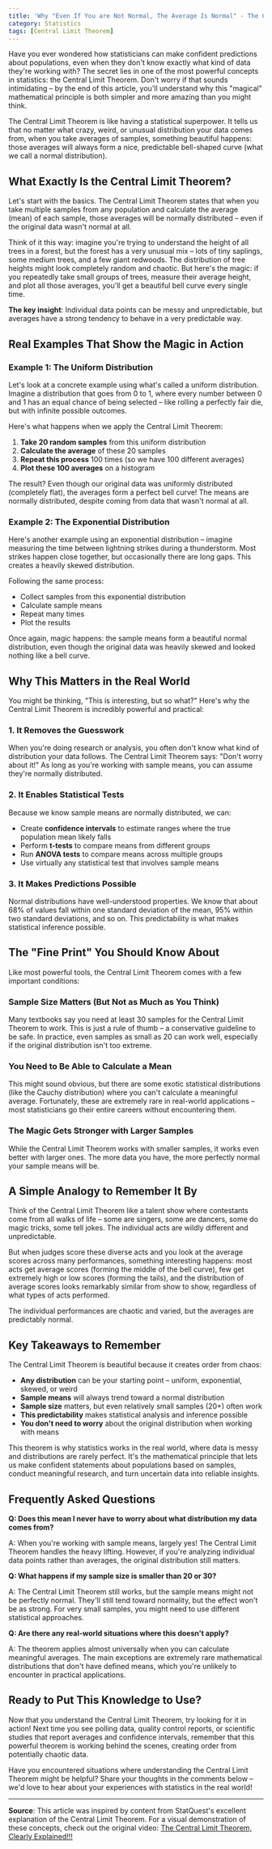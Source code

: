 ```yaml
---
title: 'Why "Even If You are Not Normal, The Average Is Normal" - The Central Limit Theorem Made Simple'
category: Statistics
tags: [Central Limit Theorem]
---
```


Have you ever wondered how statisticians can make confident predictions about populations, even when they don't know exactly what kind of data they're working with? The secret lies in one of the most powerful concepts in statistics: the Central Limit Theorem. Don't worry if that sounds intimidating – by the end of this article, you'll understand why this "magical" mathematical principle is both simpler and more amazing than you might think.

The Central Limit Theorem is like having a statistical superpower. It tells us that no matter what crazy, weird, or unusual distribution your data comes from, when you take averages of samples, something beautiful happens: those averages will always form a nice, predictable bell-shaped curve (what we call a normal distribution).

## What Exactly Is the Central Limit Theorem?

Let's start with the basics. The Central Limit Theorem states that when you take multiple samples from any population and calculate the average (mean) of each sample, those averages will be normally distributed – even if the original data wasn't normal at all.

Think of it this way: imagine you're trying to understand the height of all trees in a forest, but the forest has a very unusual mix – lots of tiny saplings, some medium trees, and a few giant redwoods. The distribution of tree heights might look completely random and chaotic. But here's the magic: if you repeatedly take small groups of trees, measure their average height, and plot all those averages, you'll get a beautiful bell curve every single time.

**The key insight**: Individual data points can be messy and unpredictable, but averages have a strong tendency to behave in a very predictable way.

## Real Examples That Show the Magic in Action

### Example 1: The Uniform Distribution

Let's look at a concrete example using what's called a uniform distribution. Imagine a distribution that goes from 0 to 1, where every number between 0 and 1 has an equal chance of being selected – like rolling a perfectly fair die, but with infinite possible outcomes.

Here's what happens when we apply the Central Limit Theorem:

1. **Take 20 random samples** from this uniform distribution
2. **Calculate the average** of these 20 samples
3. **Repeat this process** 100 times (so we have 100 different averages)
4. **Plot these 100 averages** on a histogram

The result? Even though our original data was uniformly distributed (completely flat), the averages form a perfect bell curve! The means are normally distributed, despite coming from data that wasn't normal at all.

### Example 2: The Exponential Distribution

Here's another example using an exponential distribution – imagine measuring the time between lightning strikes during a thunderstorm. Most strikes happen close together, but occasionally there are long gaps. This creates a heavily skewed distribution.

Following the same process:

- Collect samples from this exponential distribution
- Calculate sample means
- Repeat many times
- Plot the results

Once again, magic happens: the sample means form a beautiful normal distribution, even though the original data was heavily skewed and looked nothing like a bell curve.

## Why This Matters in the Real World

You might be thinking, "This is interesting, but so what?" Here's why the Central Limit Theorem is incredibly powerful and practical:

### 1. **It Removes the Guesswork**

When you're doing research or analysis, you often don't know what kind of distribution your data follows. The Central Limit Theorem says: "Don't worry about it!" As long as you're working with sample means, you can assume they're normally distributed.

### 2. **It Enables Statistical Tests**

Because we know sample means are normally distributed, we can:

- Create **confidence intervals** to estimate ranges where the true population mean likely falls
- Perform **t-tests** to compare means from different groups
- Run **ANOVA tests** to compare means across multiple groups
- Use virtually any statistical test that involves sample means

### 3. **It Makes Predictions Possible**

Normal distributions have well-understood properties. We know that about 68% of values fall within one standard deviation of the mean, 95% within two standard deviations, and so on. This predictability is what makes statistical inference possible.

## The "Fine Print" You Should Know About

Like most powerful tools, the Central Limit Theorem comes with a few important conditions:

### Sample Size Matters (But Not as Much as You Think)

Many textbooks say you need at least 30 samples for the Central Limit Theorem to work. This is just a rule of thumb – a conservative guideline to be safe. In practice, even samples as small as 20 can work well, especially if the original distribution isn't too extreme.

### You Need to Be Able to Calculate a Mean

This might sound obvious, but there are some exotic statistical distributions (like the Cauchy distribution) where you can't calculate a meaningful average. Fortunately, these are extremely rare in real-world applications – most statisticians go their entire careers without encountering them.

### The Magic Gets Stronger with Larger Samples

While the Central Limit Theorem works with smaller samples, it works even better with larger ones. The more data you have, the more perfectly normal your sample means will be.

## A Simple Analogy to Remember It By

Think of the Central Limit Theorem like a talent show where contestants come from all walks of life – some are singers, some are dancers, some do magic tricks, some tell jokes. The individual acts are wildly different and unpredictable.

But when judges score these diverse acts and you look at the average scores across many performances, something interesting happens: most acts get average scores (forming the middle of the bell curve), few get extremely high or low scores (forming the tails), and the distribution of average scores looks remarkably similar from show to show, regardless of what types of acts performed.

The individual performances are chaotic and varied, but the averages are predictably normal.

## Key Takeaways to Remember

The Central Limit Theorem is beautiful because it creates order from chaos:

- **Any distribution** can be your starting point – uniform, exponential, skewed, or weird
- **Sample means** will always trend toward a normal distribution
- **Sample size** matters, but even relatively small samples (20+) often work
- **This predictability** makes statistical analysis and inference possible
- **You don't need to worry** about the original distribution when working with means

This theorem is why statistics works in the real world, where data is messy and distributions are rarely perfect. It's the mathematical principle that lets us make confident statements about populations based on samples, conduct meaningful research, and turn uncertain data into reliable insights.

## Frequently Asked Questions

**Q: Does this mean I never have to worry about what distribution my data comes from?**

A: When you're working with sample means, largely yes! The Central Limit Theorem handles the heavy lifting. However, if you're analyzing individual data points rather than averages, the original distribution still matters.

**Q: What happens if my sample size is smaller than 20 or 30?**

A: The Central Limit Theorem still works, but the sample means might not be perfectly normal. They'll still tend toward normality, but the effect won't be as strong. For very small samples, you might need to use different statistical approaches.

**Q: Are there any real-world situations where this doesn't apply?**

A: The theorem applies almost universally when you can calculate meaningful averages. The main exceptions are extremely rare mathematical distributions that don't have defined means, which you're unlikely to encounter in practical applications.

## Ready to Put This Knowledge to Use?

Now that you understand the Central Limit Theorem, try looking for it in action! Next time you see polling data, quality control reports, or scientific studies that report averages and confidence intervals, remember that this powerful theorem is working behind the scenes, creating order from potentially chaotic data.

Have you encountered situations where understanding the Central Limit Theorem might be helpful? Share your thoughts in the comments below – we'd love to hear about your experiences with statistics in the real world!

---

**Source**: This article was inspired by content from StatQuest's excellent explanation of the Central Limit Theorem. For a visual demonstration of these concepts, check out the original video: [The Central Limit Theorem, Clearly Explained!!!](https://www.youtube.com/watch?v=YAlJCEDH2uY)
